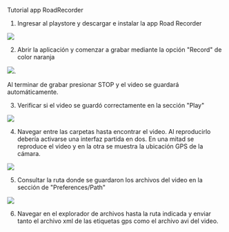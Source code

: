 Tutorial app RoadRecorder

1. Ingresar al playstore y descargar e instalar la app Road Recorder 

![](https://i.imgur.com/hqLvzBGl.jpg)


2. Abrir la aplicación y comenzar a grabar mediante la opción "Record" de color naranja

 ![](https://i.imgur.com/HglpwBSl.jpg). 

Al terminar de grabar presionar STOP y el video se guardará automáticamente.


3. Verificar si el video se guardó correctamente en la sección "Play" 

![](https://i.imgur.com/x7J3Hw5l.jpg)


4. Navegar entre las carpetas hasta encontrar el video. Al reproducirlo debería activarse una interfaz partida en dos. En una mitad se reproduce el video y en la otra se muestra la ubicación GPS de la cámara. 

![](https://i.imgur.com/wqMA6N5l.jpg)


5. Consultar la ruta donde se guardaron los archivos del video en la sección de "Preferences/Path" 

![](https://i.imgur.com/cU9kULOl.jpg)


6. Navegar en el explorador de archivos hasta la ruta indicada y enviar tanto el archivo xml de las etiquetas gps como el archivo avi del video.
